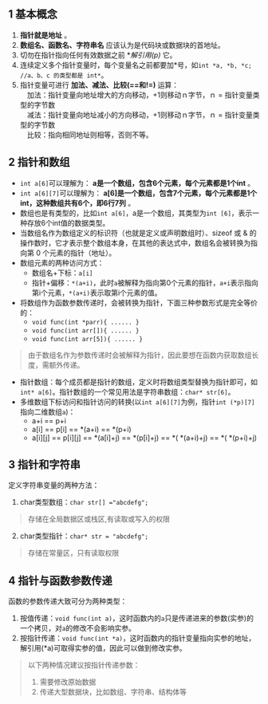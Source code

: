 ## 1 基本概念
1. **指针就是地址** 。
2. **数组名、函数名、字符串名** 应该认为是代码块或数据块的首地址。
3. 切勿在指针指向任何有效数据之前 **解引用(*p)** 它。
4. 连续定义多个指针变量时，每个变量名之前都要加*号，如``int *a, *b, *c;  //a、b、c 的类型都是 int*``。
5. 指针变量可进行 **加法、减法、比较(==和!=)** 运算：  
　加法：指针变量向地址增大的方向移动，+1则移动ｎ字节，ｎ = 指针变量类型的字节数  
　减法：指针变量向地址减小的方向移动，+1则移动ｎ字节，ｎ = 指针变量类型的字节数  
　比较：指向相同地址则相等，否则不等。

## 2 指针和数组
- ``int a[6]``可以理解为： **a是一个数组，包含6个元素，每个元素都是1个int** 。
- ``int a[6][7]``可以理解为： **a[6]是一个数组，包含7个元素，每个元素都是1个int，这种数组共有6个，即6行7列** 。
- 数组也是有类型的，比如``int a[6]``，a是一个数组，其类型为``int [6]``，表示一种存放6个int值的数据类型。  
- 当数组名作为数组定义的标识符（也就是定义或声明数组时）、sizeof 或 & 的操作数时，它才表示整个数组本身，在其他的表达式中，数组名会被转换为指向第 0 个元素的指针（地址）。
- 数组元素的两种访问方式：
  - 数组名+下标：``a[i]``
  - 指针+偏移：``*(a+i)``，此时``a``被解释为指向第0个元素的指针，``a+i``表示指向第i个元素，``*(a+i)``表示取第i个元素的值。
- 将数组作为函数参数传递时，会被转换为指针，下面三种参数形式是完全等价的：  
  - ``void func(int *parr){ ...... }``
  - ``void func(int arr[]){ ...... }``
  - ``void func(int arr[5]){ ...... }``
>由于数组名作为参数传递时会被解释为指针，因此要想在函数内获取数组长度，需额外传递。
- 指针数组：每个成员都是指针的数组，定义时将数组类型替换为指针即可，如``int* a[6]``。指针数组的一个常见用法是字符串数组：``char* str[6]``。
- 多维数组下标访问和指针访问的转换(以``int a[6][7]``为例，指针``int (*p)[7]``指向二维数组``a``)：
  - a+i == p+i
  - a[i] == p[i] == *(a+i) == *(p+i)
  - a[i][j] == p[i][j] == *(a[i]+j) == *(p[i]+j) == *( *(a+i)+j) == *( *(p+i)+j)
## 3 指针和字符串
定义字符串变量的两种方法：  
1. char类型数组：``char str[] ="abcdefg";``
>存储在全局数据区或栈区,有读取或写入的权限
2. char类型指针：``char* str = "abcdefg";``
>存储在常量区，只有读取权限

## 4 指针与函数参数传递
函数的参数传递大致可分为两种类型：  
1. 按值传递：``void func(int a)``，这时函数内的``a``只是传递进来的参数(实参)的一个拷贝，对``a``的修改不会影响实参。
2. 按指针传递：``void func(int *a)``，这时函数内的指针变量指向实参的地址，解引用(*a)可取得实参的值，因此可以做到修改实参。
>以下两种情况建议按指针传递参数：  
>1. 需要修改原始数据  
>2. 传递大型数据块，比如数组、字符串、结构体等

